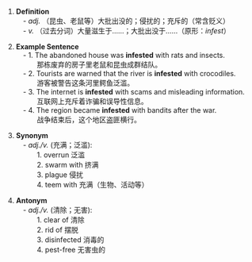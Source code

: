 1. **Definition**  
     - _adj._ （昆虫、老鼠等）大批出没的；侵扰的；充斥的（常含贬义）  
     - _v._ （过去分词）大量滋生于……；大批出没于……（原形：_infest_）
    
2. **Example Sentence**  
     - 1. The abandoned house was **infested** with rats and insects.  
       那栋废弃的房子里老鼠和昆虫成群结队。  
     - 2. Tourists are warned that the river is **infested** with crocodiles.  
       游客被警告这条河里鳄鱼泛滥。  
     - 3. The internet is **infested** with scams and misleading information.  
       互联网上充斥着诈骗和误导性信息。  
     - 4. The region became **infested** with bandits after the war.  
       战争结束后，这个地区盗匪横行。
    
3. **Synonym**  
     - _adj./v._ (充满；泛滥):  
       1. overrun 泛滥  
       2. swarm with 挤满  
       3. plague 侵扰  
       4. teem with 充满（生物、活动等）
    
4. **Antonym**  
     - _adj./v._ (清除；无害):  
       1. clear of 清除  
       2. rid of 摆脱  
       3. disinfected 消毒的  
       4. pest-free 无害虫的
    